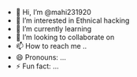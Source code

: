 - 👋 Hi, I’m @mahi231920
- 👀 I’m interested in Ethnical hacking 
- 🌱 I’m currently learning 
- 💞️ I’m looking to collaborate on 
- 📫 How to reach me ..
- 😄 Pronouns: ...
- ⚡ Fun fact: ...

<!---
mahi231920/mahi231920 is a ✨ special ✨ repository because its `README.md` (this file) appears on your GitHub profile.
You can click the Preview link to take a look at your changes.
--->
